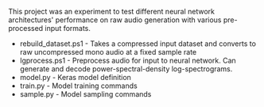 This project was an experiment to test different neural network architectures' performance on raw audio generation with various pre-processed input formats.

* rebuild_dataset.ps1 - Takes a compressed input dataset and converts to raw uncompressed mono audio at a fixed sample rate
* lgprocess.ps1 - Preprocess audio for input to neural network. Can generate and decode power-spectral-density log-spectrograms.
* model.py - Keras model definition
* train.py - Model training commands
* sample.py - Model sampling commands
